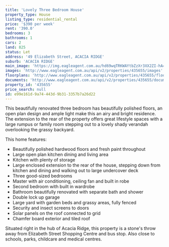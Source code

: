 ```yaml
---
title: 'Lovely Three Bedroom House'
property_type: House
listing_type: residential_rental
price: '$390 per week'
rent: '390.0'
bedrooms: 3
bathrooms: 1
cars: 2
land: 825
status: Let
address: '49 Elizabeth Street, ACACIA RIDGE'
suburb: 'ACACIA RIDGE'
main_image: 'https://img.eagleagent.com.au/hd69wqTRKWAYtbZzXr3XX2ZI-hA=/1280x854/smart/https://s3-us-west-2.amazonaws.com/eagleagent-orig/images/6826462/417882054-image-M.jpg'
images: 'http://www.eagleagent.com.au/api/v2/properties/435655/images'
floorplans: 'http://www.eagleagent.com.au/api/v2/properties/435655/floorplans'
documents: 'http://www.eagleagent.com.au/api/v2/properties/435655/documents'
property_id: '435655'
price_search: null
id: e99e161d-9a74-443d-9b31-3357b7a26d22
---
```

This beautifully renovated three bedroom has beautifully polished floors, an open plan design and ample light make this an airy and bright residence. The extension to the rear of the property offers great lifestyle spaces with a large rumpus or family room stepping out to a lovely shady verandah overlooking the grassy backyard.

This home features:
* Beautifully polished hardwood floors and fresh paint throughout
* Large open plan kitchen dining and living area
* Kitchen with plenty of storage
* Large enclosed extension to the rear of the house, stepping down from kitchen and dining and walking out to large undercover deck
* Three good-sized bedrooms
* Master with air conditioning, ceiling fan and built in robe
* Second bedroom with built in wardrobe
* Bathroom beautifully renovated with separate bath and shower
* Double lock up garage
* Large yard with garden beds and grassy areas, fully fenced
* Security and insect screens to doors
* Solar panels on the roof connected to grid
* Chamfer board exterior and tiled roof

Situated right in the hub of Acacia Ridge, this property is a stone's throw away from Elizabeth Street Shopping Centre and bus stop. Also close to schools, parks, childcare and medical centres.
